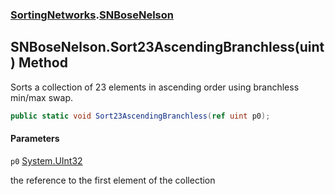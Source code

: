 ### [SortingNetworks](SortingNetworks.md 'SortingNetworks').[SNBoseNelson](SortingNetworks.SNBoseNelson.md 'SortingNetworks.SNBoseNelson')

## SNBoseNelson.Sort23AscendingBranchless(uint) Method

Sorts a collection of 23 elements in ascending order using branchless min/max swap.

```csharp
public static void Sort23AscendingBranchless(ref uint p0);
```
#### Parameters

<a name='SortingNetworks.SNBoseNelson.Sort23AscendingBranchless(uint).p0'></a>

`p0` [System.UInt32](https://docs.microsoft.com/en-us/dotnet/api/System.UInt32 'System.UInt32')

the reference to the first element of the collection